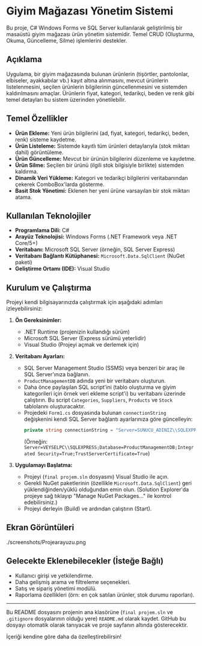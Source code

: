 # Giyim Mağazası Yönetim Sistemi

Bu proje, C# Windows Forms ve SQL Server kullanılarak geliştirilmiş bir masaüstü giyim mağazası ürün yönetim sistemidir. Temel CRUD (Oluşturma, Okuma, Güncelleme, Silme) işlemlerini destekler.

## Açıklama

Uygulama, bir giyim mağazasında bulunan ürünlerin (tişörtler, pantolonlar, elbiseler, ayakkabılar vb.) kayıt altına alınmasını, mevcut ürünlerin listelenmesini, seçilen ürünlerin bilgilerinin güncellenmesini ve sistemden kaldırılmasını amaçlar. Ürünlerin fiyat, kategori, tedarikçi, beden ve renk gibi temel detayları bu sistem üzerinden yönetilebilir.

## Temel Özellikler

* **Ürün Ekleme:** Yeni ürün bilgilerini (ad, fiyat, kategori, tedarikçi, beden, renk) sisteme kaydetme.
* **Ürün Listeleme:** Sistemde kayıtlı tüm ürünleri detaylarıyla (stok miktarı dahil) görüntüleme.
* **Ürün Güncelleme:** Mevcut bir ürünün bilgilerini düzenleme ve kaydetme.
* **Ürün Silme:** Seçilen bir ürünü (ilgili stok bilgisiyle birlikte) sistemden kaldırma.
* **Dinamik Veri Yükleme:** Kategori ve tedarikçi bilgilerini veritabanından çekerek ComboBox'larda gösterme.
* **Basit Stok Yönetimi:** Eklenen her yeni ürüne varsayılan bir stok miktarı atama.

## Kullanılan Teknolojiler

* **Programlama Dili:** C#
* **Arayüz Teknolojisi:** Windows Forms (.NET Framework veya .NET Core/5+)
* **Veritabanı:** Microsoft SQL Server (örneğin, SQL Server Express)
* **Veritabanı Bağlantı Kütüphanesi:** `Microsoft.Data.SqlClient` (NuGet paketi)
* **Geliştirme Ortamı (IDE):** Visual Studio

## Kurulum ve Çalıştırma

Projeyi kendi bilgisayarınızda çalıştırmak için aşağıdaki adımları izleyebilirsiniz:

1.  **Ön Gereksinimler:**
    * .NET Runtime (projenizin kullandığı sürüm)
    * Microsoft SQL Server (Express sürümü yeterlidir)
    * Visual Studio (Projeyi açmak ve derlemek için)

2.  **Veritabanı Ayarları:**
    * SQL Server Management Studio (SSMS) veya benzeri bir araç ile SQL Server'ınıza bağlanın.
    * `ProductManagementDB` adında yeni bir veritabanı oluşturun.
    * Daha önce paylaşılan SQL script'ini (tablo oluşturma ve giyim kategorileri için örnek veri ekleme script'i) bu veritabanı üzerinde çalıştırın. Bu script `Categories`, `Suppliers`, `Products` ve `Stock` tablolarını oluşturacaktır.
    * Projedeki `Form1.cs` dosyasında bulunan `connectionString` değişkenini kendi SQL Server bağlantı ayarlarınıza göre güncelleyin:
        ```csharp
        private string connectionString = "Server=SUNUCU_ADINIZ\\SQLEXPRESS_INSTANCE_ADINIZ;Database=ProductManagementDB;Integrated Security=True;TrustServerCertificate=True";
        ```
        (Örneğin: `Server=VEYSELPC\\SQLEXPRESS;Database=ProductManagementDB;Integrated Security=True;TrustServerCertificate=True`)

3.  **Uygulamayı Başlatma:**
    * Projeyi (`final projem.sln` dosyasını) Visual Studio ile açın.
    * Gerekli NuGet paketlerinin (özellikle `Microsoft.Data.SqlClient`) geri yüklendiğinden/yüklü olduğundan emin olun. (Solution Explorer'da projeye sağ tıklayıp "Manage NuGet Packages..." ile kontrol edebilirsiniz.)
    * Projeyi derleyin (Build) ve ardından çalıştırın (Start).

## Ekran Görüntüleri


./screenshots/Projearayuzu.png

## Gelecekte Eklenebilecekler (İsteğe Bağlı)

* Kullanıcı girişi ve yetkilendirme.
* Daha gelişmiş arama ve filtreleme seçenekleri.
* Satış ve sipariş yönetimi modülü.
* Raporlama özellikleri (örn: en çok satılan ürünler, stok durumu raporları).

---

Bu README dosyasını projenin ana klasörüne (`final projem.sln` ve `.gitignore` dosyalarının olduğu yere) `README.md` olarak kaydet. GitHub bu dosyayı otomatik olarak tanıyacak ve proje sayfanın altında gösterecektir.

İçeriği kendine göre daha da özelleştirebilirsin!
